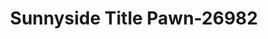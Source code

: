 ---
f_zip-code: 30286
f_state-code: GA
title: Sunnyside Title Pawn-26982
f_phone: 706-646-2870
f_city-only: Thomaston
f_address: 1540 Highway 19 North Thomaston
f_location-unique-id: '26982'
slug: sunnyside-title-pawn-26982
updated-on: '2024-05-30T13:46:58.046Z'
created-on: '2024-05-30T13:36:59.803Z'
published-on: '2024-05-30T13:54:32.469Z'
f_city-state: cms/city/thomaston-ga.md
f_company: cms/company/sunnyside-title-pawn.md
f_state: cms/state/georgia.md
layout: '[payday-loan].html'
tags: payday-loan
---